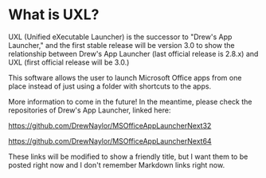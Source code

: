 # What is UXL?

UXL (Unified eXecutable Launcher) is the successor to "Drew's App Launcher," and the first stable release will be version 3.0 to show the relationship between Drew's App Launcher (last official release is 2.8.x) and UXL (first official release will be 3.0.)

This software allows the user to launch Microsoft Office apps from one place instead of just using a folder with shortcuts to the apps.


More information to come in the future! In the meantime, please check the repositories of Drew's App Launcher, linked here:

https://github.com/DrewNaylor/MSOfficeAppLauncherNext32

https://github.com/DrewNaylor/MSOfficeAppLauncherNext64

These links will be modified to show a friendly title, but I want them to be posted right now and I don't remember Markdown links right now.
